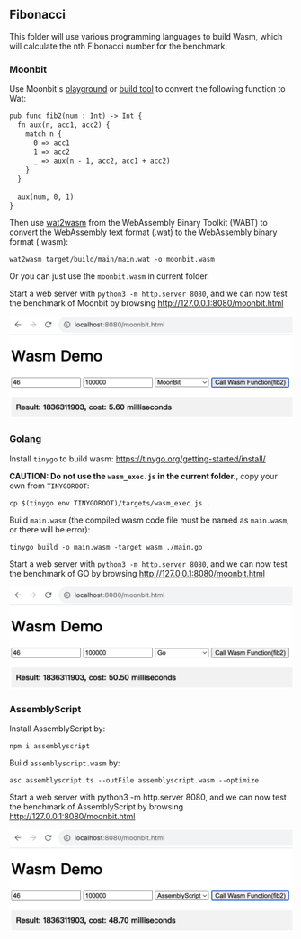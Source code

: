 ## Fibonacci

This folder will use various programming languages to build Wasm, which will calculate the nth Fibonacci number for the benchmark.

### Moonbit

Use Moonbit's [playground](https://try.moonbitlang.com/) or [build tool](https://www.moonbitlang.com/download/) to convert the following function to Wat:

```
pub func fib2(num : Int) -> Int {
  fn aux(n, acc1, acc2) {
    match n {
      0 => acc1
      1 => acc2
      _ => aux(n - 1, acc2, acc1 + acc2)
    }
  }

  aux(num, 0, 1)
}
```

Then use [wat2wasm](https://github.com/WebAssembly/wabt) from the WebAssembly Binary Toolkit (WABT) to convert the WebAssembly text format (.wat) to the WebAssembly binary format (.wasm):

```
wat2wasm target/build/main/main.wat -o moonbit.wasm
```

Or you can just use the `moonbit.wasm` in current folder.

Start a web server with `python3 -m http.server 8080`, and we can now test the benchmark of Moonbit by browsing http://127.0.0.1:8080/moonbit.html

<img width="600" src="imgs/moonbit_bench.png">

### Golang

Install `tinygo` to build wasm: https://tinygo.org/getting-started/install/

**CAUTION: Do not use the `wasm_exec.js` in the current folder.**, copy your own from `TINYGOROOT`:

```
cp $(tinygo env TINYGOROOT)/targets/wasm_exec.js .
```

Build `main.wasm` (the compiled wasm code file must be named as `main.wasm`, or there will be error):

```
tinygo build -o main.wasm -target wasm ./main.go
```

Start a web server with `python3 -m http.server 8080`, and we can now test the benchmark of GO by browsing http://127.0.0.1:8080/moonbit.html

<img width="600" src="imgs/golang_bench.png">

### AssemblyScript

Install AssemblyScript by:

```
npm i assemblyscript
```

Build `assemblyscript.wasm` by:

```
asc assemblyscript.ts --outFile assemblyscript.wasm --optimize
```

Start a web server with python3 -m http.server 8080, and we can now test the benchmark of AssemblyScript by browsing http://127.0.0.1:8080/moonbit.html

<img width="600" src="imgs/assemblyscript_bench.png">
